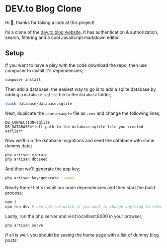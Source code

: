 # DEV.to Blog Clone

Hi 👋, thanks for taking a look at this project!

Its a clone of the [dev.to blog website](https://dev.to/). It has authentication & authorization, search, filtering and a cool JavaScript markdown editor.

## Setup

If you want to have a play with the code download the repo, then use composer to install it's dependencies;

```bash
composer install
```

Then add a database, the easiest way to go is to add a sqlite database by adding a `database.sqlite` file to the  `database` folder;

```bash
touch database/database.sqlite
```

Next, duplicate the `.env.example` file as `.env` and change the following lines;

```
DB_CONNECTION=sqlite
DB_DATABASE=*full path to the database.sqlite file you created earlier*
```

Now we'll run the database migrations and seed the database with some dummy data;

```bash
php artisan migrate
php artisan db:seed
```

And then we'll generate the app key;

```bash
php artisan key:generate --ansi
```

Nearly there! Let's install our node dependencies and then start the build process;

```bash
npm i
npm run dev # use npm run watch if you want to change anything to rebuild on save
```

Lastly, run the php server and visit localhost:8000 in your browser;

```bash
php artisan serve
```

If all is well, you should be seeing the home page with a list of dummy blog posts!
